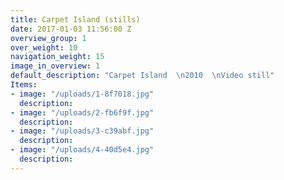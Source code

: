 ```yaml
---
title: Carpet Island (stills)
date: 2017-01-03 11:56:00 Z
overview_group: 1
over_weight: 10
navigation_weight: 15
image_in_overview: 1
default_description: "Carpet Island  \n2010  \nVideo still"
Items:
- image: "/uploads/1-8f7018.jpg"
  description: 
- image: "/uploads/2-fb6f9f.jpg"
  description: 
- image: "/uploads/3-c39abf.jpg"
  description: 
- image: "/uploads/4-40d5e4.jpg"
  description: 
---
```


